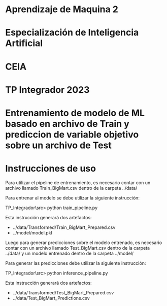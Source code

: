 # Aprendizaje de Maquina 2
# Especialización de Inteligencia Artificial
# CEIA

# TP Integrador 2023

# Entrenamiento de modelo de ML basado en archivo de Train y prediccion de variable objetivo sobre un archivo de Test

# Instrucciones de uso
Para utilizar el pipeline de entrenamiento, es necesario contar con un archivo llamado Train_BigMart.csv dentro de la carpeta ../data/

Para entrenar al modelo se debe utilizar la siguiente instrucción:

TP_Integrador\src> python train_pipeline.py

Esta instrucción generará dos artefactos:
- ../data/Transformed/Train_BigMart_Prepared.csv
- ../model/model.pkl

Luego para generar predicciones sobre el modelo entrenado, es necesario contar con un archivo llamado Test_BigMart.csv dentro de la carpeta ../data/ y un modelo entrenado dentro de la carpeta ../model/

Para generar las predicciones debe utilizar la siguiente instrucción:

TP_Integrador\src> python inference_pipeline.py

Esta instrucción generará dos artefactos:
- ../data/Transformed/Test_BigMart_Prepared.csv
- ../data/Test_BigMart_Predictions.csv



